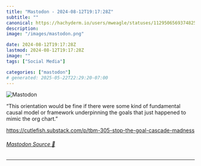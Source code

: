 ```yaml
---
title: "Mastodon - 2024-08-12T19:17:28Z"
subtitle: ""
canonical: https://hachyderm.io/users/mweagle/statuses/112950656937482571
description:
image: "/images/mastodon.png"

date: 2024-08-12T19:17:28Z
lastmod: 2024-08-12T19:17:28Z
image: ""
tags: ["Social Media"]

categories: ["mastodon"]
# generated: 2025-05-22T22:29:20-07:00
---
```

![Mastodon](/images/mastodon.png)

<p>“This orientation would be fine if there were some kind of fundamental causal model or framework underpinning the goals that just happened to mimic the org chart.”</p><p><a href="https://cutlefish.substack.com/p/tbm-305-stop-the-goal-cascade-madness" target="_blank" rel="nofollow noopener noreferrer" translate="no"><span class="invisible">https://</span><span class="ellipsis">cutlefish.substack.com/p/tbm-3</span><span class="invisible">05-stop-the-goal-cascade-madness</span></a></p>


###### [Mastodon Source 🐘](https://hachyderm.io/@mweagle/112950656937482571)

___
